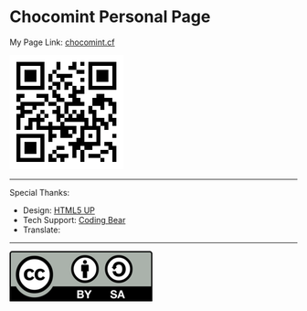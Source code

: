 # Chocomint Personal Page

My Page Link: [chocomint.cf](https://chocomint.cf/)

![chocomint.cf](https://github.com/ChocomintSSR/Chocomint_Personal_Page/blob/main/images/chocomint_cf.png?raw=true)
***
Special Thanks:

- Design: [HTML5 UP](https://html5up.net/)
- Tech Support: [Coding Bear](https://codingbear.cf/)
- Translate:

***

![CC-BY-BA](https://github.com/ChocomintSSR/Chocomint_Personal_Page/blob/main/images/CC-BY-SA(02500088).png?raw=true)
